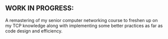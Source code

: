 ## WORK IN PROGRESS:

A remastering of my senior computer networking course to freshen up on my
TCP knowledge along with implementing some better practices as far as code
design and efficiency.
